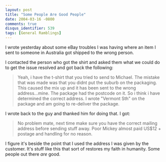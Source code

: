 ```yaml
---
layout: post
title: "Some People Are Good People"
date: 2004-03-16 -0800
comments: true
disqus_identifier: 539
tags: [General Ramblings]
---
```

I wrote yesterday about some eBay troubles I was having where an item I
sent to someone in Australia got shipped to the wrong person.

 I contacted the person who got the shirt and asked them what we could
do to get the issue resolved and got back the following:

> Yeah, i have the t-shirt that you tried to send to Michael. The
> mistake that
> was made was that you didnt put the suburb on the packaging. This
> caused the
> mix up and it has been sent to the wrong address...mine. The package
> had the
> postcode on it. So i think i have determined the correct address. I
> wrote
> "Vermont Sth" on the package and am going to re-deliver the package.

 I wrote back to the guy and thanked him for doing that. I got:

> No problem mate, next time make sure you have the correct mailing
> address
> before sending stuff away. Poor Mickey almost paid US$12 + postage
> and
> handling for no reason.

 I figure it's beside the point that I used the address I was given by
the customer. It's stuff like this that sort of restores my faith in
humanity. Some people out there *are* good.
